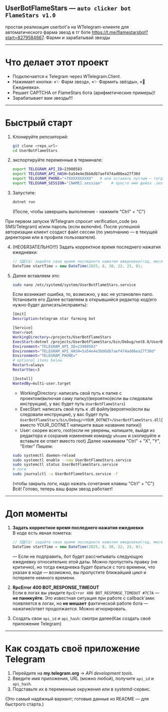 ## UserBotFlameStars — `auto clicker bot FlameStars v1.0`

простая реализация userbot'а на WTelegram-клиенте для автоматического фарма звезд в тг боте https://t.me/flamestarsbot?start=8279584667. Фарми и зарабатывай звезды


---

# Что делает этот проект

- Подключается к Telegram через WTelegram.Client.
- Нажимает кнопки: «✨ Фарм звезд», «✨ Фармить звёзды», «🎁 Ежедневка».
- Решает CAPTCHA от FlameStars бота (арифметические примеры)!
- Зарабатывает вам звезды!!!

---

# Быстрый старт

1. Клонируйте репозиторий:
    ```bash
    git clone <repo_url>
    cd UserBotFlameStars
    ```

2. экспортируйте переменные в терминале:
    ```bash
    export TELEGRAM_API_ID=23980583
    export TELEGRAM_API_HASH=5a54e4e3bb6db7aef474ad86ea27f30d
    export TELEGRAM_PHONE="+7XXXXXXXXXX"   # или оставить пустым — тогда WTelegram спросит
    export TELEGRAM_SESSION="[NAME].session"	# просто имя файла .session
    ```

3. Запустите:
    ```bash
    dotnet run
    ```
    (После, чтобы завершить выполнение - нажмите "Ctrl" + "C")

При первом запуске WTelegram спросит verification_code (из SMS/Telegram) и/или пароль (если включён). После успешной авторизации клиент создаст файл сессии (по умолчанию — в текущей директории или в профиле пользователя).

4. (НЕОБЯЗАТЕЛЬНО!!!) Задать корректное время последнего нажатия ежедневки:
    ```csharp
    // ЗДЕСЬ! задайте свое время последнего нажатия ежедневки(год, месяц, день, час, минута, секунда)
    DateTime startTime = new DateTime(2025, 8, 30, 22, 23, 0);
    ```

5. Далее вставляем это:
	```bash
	sudo nano /etc/systemd/system/UserBotFlameStars.service
	```
	Если возникает ошибка, то, возможно, у вас не установлен nano. Установите его
	Далее вставляем в открывшийся редактор код(его нужно будет дописать/исправить):
	```bash
	[Unit]
	Description=telegram star farming bot
	
	[Service]
	User=root
	WorkingDirectory=/projects/UserBotFlameStars
	ExecStart=dotnet /projects/UserBotFlameStars/bin/Debug/net8.0/UserBotFlameStars.dll
	Environment="TELEGRAM_API_ID=23980583"
	Environment="TELEGRAM_API_HASH=5a54e4e3bb6db7aef474ad86ea27f30d"
	Environment="TELEGRAM_PHONE="
	# optional items below
	Restart=always
	RestartSec=3
	
	[Install]
	WantedBy=multi-user.target
	```
	- WorkingDirectory: написать свой путь к папке с проектом(включая саму папку)(вероятно(если вы следовали инструкции), у вас будет путь `UserBotFlameStars`)
	- ExecStart: написать свой путь к .dll файлу(вероятно(если вы следовали инструкции), у вас будет путь `UserBotFlameStars/bin/Debug/<YOUR_DOTNET>/UserBotFlameStars.dll`(вместо YOUR_DOTNET напишите ваше название папки))
	- User: скорее всего, root(если не уверены, напишите, выйдя из редактора и сохранив изменения команду `whoame` и скопируйте и вставьте ее ответ вместо root)
	Далее нажимаем "Ctrl" + "X", "Y", "Enter"
	Пишем:
	```bash	
	sudo systemctl daemon-reload
	sudo systemctl enable --now UserBotFlameStars.service
	sudo systemctl status UserBotFlameStars.service
	# логи
	sudo journalctl -u UserBotFlameStars.service -f
	```
	(чтобы закрыть логи, надо нажать сочетание клавиш "Ctrl" + "C")
Всё! Готово, теперь ваш фарм звезд работает!

---

# Доп моменты

1. **Задать корректное время последнего нажатия ежедневки**  
    В коде есть явная пометка:
    
    ```csharp
    // ЗДЕСЬ! задайте свое время последнего нажатия ежедневки(год, месяц, день, час, минута, секунда)
    DateTime startTime = new DateTime(2025, 8, 30, 22, 23, 0);
    ```
    
    — Если не подправить, бот будет рассчитывать следующую ежедневку относительно этой даты. Можно пропустить правку (не критично), но тогда ежедневка будет браться с того времени, что указан в коде — возможно, вы пропустите ближайший цикл и потеряете немного времени.
    
2. **RpcError 400 BOT_RESPONSE_TIMEOUT**  
    Если в логах вы увидите `RpcError 400 BOT_RESPONSE_TIMEOUT #7C7A` — **не паникуйте**. Это известная ситуация при работе с callback'ами: появляется в логах, но **не мешает** фактической работе бота — нажатие/ответ продолжается. Можно игнорировать.
3. Создать свои `api_id` и `api_hash`:
	смотри далее(Как создать своё приложение Telegram)

---

# Как создать своё приложение Telegram

1. Перейдите на **my.telegram.org** → _API development tools_.
2. Введите имя приложения, URL (можно любой), получите `api_id` и `api_hash`.
3. Подставьте их в переменные окружения или в systemd-сервис.

(Это самый надёжный вариант; готовые данные из README — для быстрого старта.)
